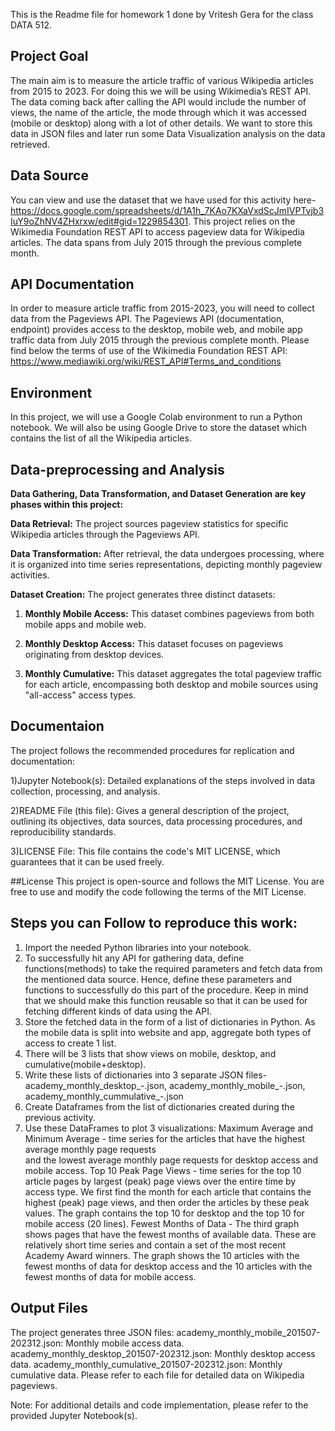 This is the Readme file for homework 1 done by Vritesh Gera for the class DATA 512.

## Project Goal 
The main aim is to measure the article traffic of various Wikipedia articles from 2015 to 2023. For doing this we will be using Wikimedia’s REST API. The data coming back after calling the API would include the number of views, the name of the article, the mode through which it was accessed (mobile or desktop) along with a lot of other details. We want to store this data in JSON files and later run some Data Visualization analysis on the data retrieved.

## Data Source
You can view and use the dataset that we have used for this activity here- https://docs.google.com/spreadsheets/d/1A1h_7KAo7KXaVxdScJmIVPTvjb3IuY9oZhNV4ZHxrxw/edit#gid=1229854301.
This project relies on the Wikimedia Foundation REST API to access pageview data for Wikipedia articles. The data spans from July 2015 through the previous complete month.

## API Documentation
In order to measure article traffic from 2015-2023, you will need to collect data from the Pageviews API. The Pageviews API (documentation, endpoint) provides access to the desktop, mobile web, and mobile app traffic data from July 2015 through the previous complete month.
Please find below the terms of use of the Wikimedia Foundation REST API:
 https://www.mediawiki.org/wiki/REST_API#Terms_and_conditions
 
## Environment
In this project, we will use a Google Colab environment to run a Python notebook. We will also be using Google Drive to store the dataset which contains the list of all the Wikipedia articles.

## Data-preprocessing and Analysis

**Data Gathering, Data Transformation, and Dataset Generation are key phases within this project:**

**Data Retrieval:** The project sources pageview statistics for specific Wikipedia articles through the Pageviews API.

**Data Transformation:** After retrieval, the data undergoes processing, where it is organized into time series representations, depicting monthly pageview activities.

**Dataset Creation:** The project generates three distinct datasets:

1. **Monthly Mobile Access:** This dataset combines pageviews from both mobile apps and mobile web.

2. **Monthly Desktop Access:** This dataset focuses on pageviews originating from desktop devices.

3. **Monthly Cumulative:** This dataset aggregates the total pageview traffic for each article, encompassing both desktop and mobile sources using "all-access" access types.

## Documentaion
The project follows the recommended procedures for replication and documentation:

1)Jupyter Notebook(s): Detailed explanations of the steps involved in data collection, processing, and analysis.

2)README File (this file): Gives a general description of the project, outlining its objectives, data sources, data processing procedures, and reproducibility standards.

3)LICENSE File: This file contains the code's MIT LICENSE, which guarantees that it can be used freely.

##License
This project is open-source and follows the MIT License. You are free to use and modify the code following the terms of the MIT License.

## Steps you can Follow to reproduce this work:
1)	Import the needed Python libraries into your notebook.
2)	To successfully hit any API for gathering data, define functions(methods) to take the required parameters and fetch data from the mentioned data source. Hence, define these parameters and functions to successfully do this part of the procedure. Keep in mind that we should make this function reusable so that it can be used for fetching different kinds of data using the API.
3)	Store the fetched data in the form of a list of dictionaries in Python. As the mobile data is split into website and      app, aggregate both types of access to create 1 list.
4)	There will be 3 lists that show views on mobile, desktop, and cumulative(mobile+desktop).
5)	Write these lists of dictionaries into 3 separate JSON files-   
    academy_monthly_desktop_<start201501>-<end202309>.json, academy_monthly_mobile_<start201501>-<end202309>.json, 
    academy_monthly_cummulative_<start201501>-<end202309>.json
6) Create Dataframes from the list of dictionaries created during the previous activity.
7)	Use these DataFrames to plot 3 visualizations:
    Maximum Average and Minimum Average - time series for the articles that have the highest average monthly page requests   
    and the lowest average monthly page requests for desktop access and mobile access. 
    Top 10 Peak Page Views - time series for the top 10 article pages by largest (peak) page views over the entire time by 
    access type. We first find the month for each article that contains the highest (peak) page views, and then order the 
    articles by these peak values. The graph contains the top 10 for desktop and the top 10 for mobile access (20 lines).
    Fewest Months of Data - The third graph shows pages that have the fewest months of available data. These are relatively 
   short time series and contain a set of the most recent Academy Award winners. The graph shows the 10 articles with the 
   fewest months of data for desktop access and the 10 articles with the fewest months of data for mobile access.

## Output Files
The project generates three JSON files:
academy_monthly_mobile_201507-202312.json: Monthly mobile access data.
academy_monthly_desktop_201507-202312.json: Monthly desktop access data.
academy_monthly_cumulative_201507-202312.json: Monthly cumulative data.
Please refer to each file for detailed data on Wikipedia pageviews.

Note: For additional details and code implementation, please refer to the provided Jupyter Notebook(s).



